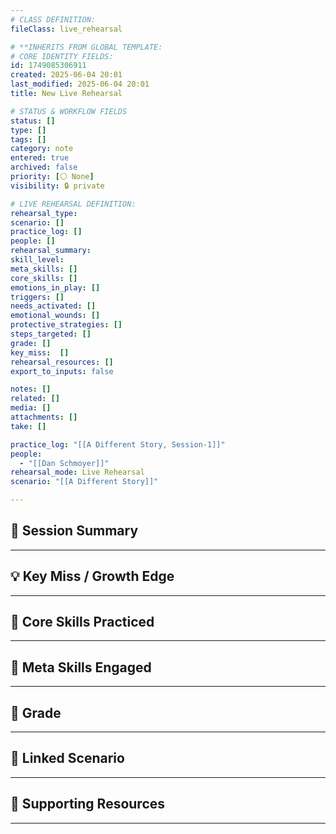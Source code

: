 ```yaml
---
# CLASS DEFINITION:
fileClass: live_rehearsal

# **INHERITS FROM GLOBAL TEMPLATE:
# CORE IDENTITY FIELDS:
id: 1749085306911
created: 2025-06-04 20:01
last_modified: 2025-06-04 20:01
title: New Live Rehearsal

# STATUS & WORKFLOW FIELDS
status: []
type: []
tags: []
category: note
entered: true
archived: false
priority: [⚪ None]
visibility: 🔒 private

# LIVE REHEARSAL DEFINITION:
rehearsal_type: 
scenario: []
practice_log: []
people: []
rehearsal_summary:
skill_level:
meta_skills: []
core_skills: []
emotions_in_play: []
triggers: []
needs_activated: []
emotional_wounds: []
protective_strategies: []
steps_targeted: []
grade: []
key_miss:  []
rehearsal_resources: []
export_to_inputs: false

notes: []
related: []
media: []
attachments: []
take: []

practice_log: "[[A Different Story, Session-1]]"
people:
  - "[[Dan Schmoyer]]"
rehearsal_mode: Live Rehearsal
scenario: "[[A Different Story]]"

---
```


## 📝 Session Summary  
---  


## 💡 Key Miss / Growth Edge  
---  


## 🧠 Core Skills Practiced  
---  

  
## 🧭 Meta Skills Engaged  
---  


## 🎯 Grade  
---  


## 📎 Linked Scenario  
---  


## 🔗 Supporting Resources  
---  

